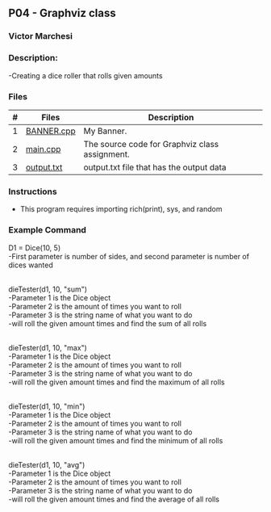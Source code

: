 ## P04 - Graphviz class
### Victor Marchesi
### Description:

-Creating a dice roller that rolls given amounts

### Files

|   #   | Files    | Description                      |
| :---: | -------- | -------------------------------- |
|   1   | [BANNER.cpp](./BANNER.cpp) | My Banner. |
|   2   | [main.cpp](./main.cpp)   | The source code for Graphviz class assignment. |
|   3   | [output.txt](./output.txt) | output.txt file that has the output data |


### Instructions

- This program requires importing rich(print), sys, and random

### Example Command

D1 = Dice(10, 5)<br />
  -First parameter is number of sides, and second parameter is number of dices wanted<br /><br />

dieTester(d1, 10, "sum")<br />
  -Parameter 1 is the Dice object<br />
  -Parameter 2 is the amount of times you want to roll<br />
  -Parameter 3 is the string name of what you want to do<br />
  -will roll the given amount times and find the sum of all rolls<br /><br />
  
dieTester(d1, 10, "max")<br />
  -Parameter 1 is the Dice object<br />
  -Parameter 2 is the amount of times you want to roll<br />
  -Parameter 3 is the string name of what you want to do<br />
  -will roll the given amount times and find the maximum of all rolls<br /><br />
  
dieTester(d1, 10, "min")<br />
  -Parameter 1 is the Dice object<br />
  -Parameter 2 is the amount of times you want to roll<br />
  -Parameter 3 is the string name of what you want to do<br />
  -will roll the given amount times and find the minimum of all rolls<br /><br />
  
dieTester(d1, 10, "avg")<br />
  -Parameter 1 is the Dice object<br />
  -Parameter 2 is the amount of times you want to roll<br />
  -Parameter 3 is the string name of what you want to do<br />
  -will roll the given amount times and find the average of all rolls<br />
